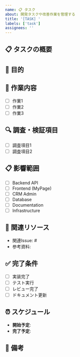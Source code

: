 ```yaml
---
name: 📋 タスク
about: 開発タスクや改善作業を管理する
title: '[TASK] '
labels: ['task']
assignees: ''
---
```


## 📋 タスクの概要
<!-- 実施するタスクの内容を簡潔に説明してください -->

## 🎯 目的
<!-- このタスクを実施する理由や目的 -->

## 📝 作業内容
<!-- 具体的な作業内容をチェックリスト形式で記載 -->

- [ ] 作業1
- [ ] 作業2
- [ ] 作業3

## 🔍 調査・検証項目
<!-- 調査や検証が必要な項目があれば記載 -->

- [ ] 調査項目1
- [ ] 調査項目2

## 📋 影響範囲
<!-- 変更による影響範囲 -->

- [ ] Backend API
- [ ] Frontend (MyPage)
- [ ] CRM Admin
- [ ] Database
- [ ] Documentation
- [ ] Infrastructure

## 🔗 関連リソース
<!-- 関連するドキュメント、issue、PRなど -->

- 関連Issue: #
- 参考資料: 

## ✅ 完了条件
<!-- タスク完了の判定基準 -->

- [ ] 実装完了
- [ ] テスト実行
- [ ] レビュー完了
- [ ] ドキュメント更新

## ⏰ スケジュール
<!-- 希望するスケジュール -->

- **開始予定**: 
- **完了予定**: 

## 📝 備考
<!-- その他、注意事項や補足情報 -->